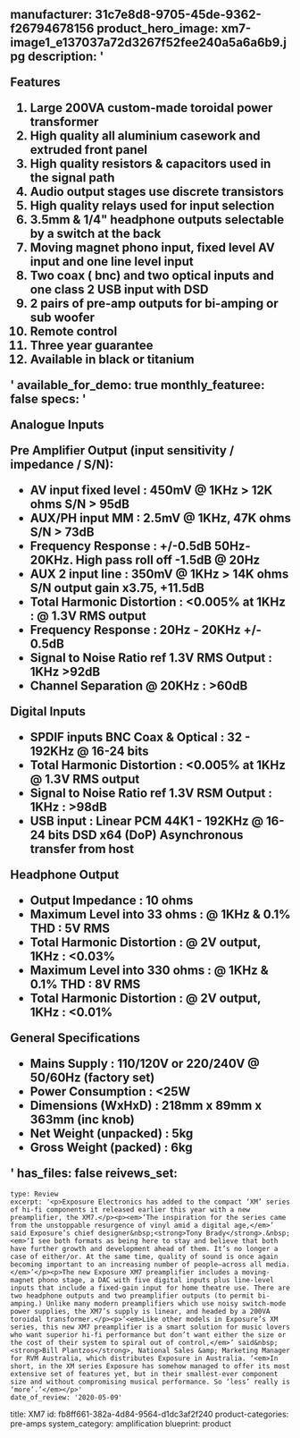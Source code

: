 manufacturer: 31c7e8d8-9705-45de-9362-f26794678156
product_hero_image: xm7-image1_e137037a72d3267f52fee240a5a6a6b9.jpg
description: '<p>Features</p><ol><li>Large 200VA custom-made toroidal power transformer</li><li>High quality all aluminium casework and extruded front panel</li><li>High quality resistors &amp; capacitors used in the signal path</li><li>Audio output stages use discrete transistors</li><li>High quality relays used for input selection</li><li>3.5mm &amp; 1/4" headphone outputs selectable by a switch at the back</li><li>Moving magnet phono input, fixed level AV input and one line level input</li><li>Two coax ( bnc) and two optical inputs and one class 2 USB input with DSD</li><li>2 pairs of pre-amp outputs for bi-amping or sub woofer</li><li>Remote control</li><li>Three year guarantee</li><li>Available in black or titanium&nbsp;</li></ol>'
available_for_demo: true
monthly_featuree: false
specs: '<p>Analogue Inputs</p><p>Pre Amplifier Output (input sensitivity / impedance / S/N):</p><ul><li>AV input fixed level : 450mV @ 1KHz &gt; 12K ohms S/N &gt; 95dB</li><li>AUX/PH input MM :&nbsp;2.5mV @ 1KHz, 47K ohms S/N &gt; 73dB</li><li>Frequency Response : +/-0.5dB 50Hz-20KHz. High pass roll off -1.5dB @ 20Hz</li><li>AUX 2 input line : 350mV @ 1KHz &gt; 14K ohms S/N output gain x3.75, +11.5dB</li><li>Total Harmonic Distortion : &lt;0.005% at 1KHz : @ 1.3V RMS output</li><li>Frequency Response : 20Hz - 20KHz +/- 0.5dB</li><li>Signal to Noise Ratio ref 1.3V RMS Output : 1KHz &gt;92dB</li><li>Channel Separation @ 20KHz : &gt;60dB</li></ul><p>Digital Inputs</p><ul><li>SPDIF inputs BNC Coax &amp; Optical : 32 - 192KHz @ 16-24 bits</li><li>Total Harmonic Distortion : &lt;0.005% at 1KHz @ 1.3V RMS output</li><li>Signal to Noise Ratio ref 1.3V RSM Output : 1KHz : &gt;98dB</li><li>USB input : Linear PCM 44K1 - 192KHz @ 16-24 bits DSD x64 (DoP) Asynchronous transfer from host</li></ul><p>Headphone Output</p><ul><li>Output Impedance : 10 ohms</li><li>Maximum Level into 33 ohms : @ 1KHz &amp; 0.1% THD : 5V RMS</li><li>Total Harmonic Distortion : @ 2V output, 1KHz : &lt;0.03%</li><li>Maximum Level into 330 ohms : @ 1KHz &amp; 0.1% THD : 8V RMS</li><li>Total Harmonic Distortion : @ 2V output, 1KHz : &lt;0.01%</li></ul><p>General Specifications</p><ul><li>Mains Supply :&nbsp;110/120V or 220/240V @ 50/60Hz&nbsp;(factory set)</li><li>Power Consumption :&nbsp;&lt;25W</li><li>Dimensions (WxHxD) :&nbsp;218mm x 89mm x 363mm (inc knob)</li><li>Net Weight (unpacked) : 5kg</li><li>Gross Weight (packed) : 6kg</li></ul>'
has_files: false
reivews_set:
  -
    type: Review
    excerpt: '<p>Exposure Electronics has added to the compact ‘XM’ series of hi-fi components it released earlier this year with a new preamplifier, the XM7.</p><p><em>‘The inspiration for the series came from the unstoppable resurgence of vinyl amid a digital age,</em>’ said Exposure’s chief designer&nbsp;<strong>Tony Brady</strong>.&nbsp;<em>‘I see both formats as being here to stay and believe that both have further growth and development ahead of them. It’s no longer a case of either/or. At the same time, quality of sound is once again becoming important to an increasing number of people—across all media.</em>’</p><p>The new Exposure XM7 preamplifier includes a moving-magnet phono stage, a DAC with five digital inputs plus line-level inputs that include a fixed-gain input for home theatre use. There are two headphone outputs and two preamplifier outputs (to permit bi-amping.) Unlike many modern preamplifiers which use noisy switch-mode power supplies, the XM7’s supply is linear, and headed by a 200VA toroidal transformer.</p><p>‘<em>Like other models in Exposure’s XM series, this new XM7 preamplifier is a smart solution for music lovers who want superior hi-fi performance but don’t want either the size or the cost of their system to spiral out of control,</em>’ said&nbsp;<strong>Bill Plantzos</strong>, National Sales &amp; Marketing Manager for RVM Australia, which distributes Exposure in Australia. ‘<em>In short, in the XM series Exposure has somehow managed to offer its most extensive set of features yet, but in their smallest-ever component size and without compromising musical performance. So ‘less’ really is ‘more’.’</em></p>'
    date_of_review: '2020-05-09'
title: XM7
id: fb8ff661-382a-4d84-9564-d1dc3af2f240
product-categories: pre-amps
system_category: amplification
blueprint: product
